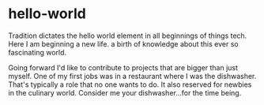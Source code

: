 # hello-world
Tradition dictates the hello world element in all beginnings of things tech.  Here I am beginning a new life. a birth of knowledge about this ever so fascinating world.

Going forward I'd like to contribute to projects that are bigger than just myself.  One of my first jobs was in a restaurant where I was the dishwasher.  That's typically a role that no one wants to do.  It also reserved for newbies in the culinary world.  Consider me your dishwasher...for the time being.
